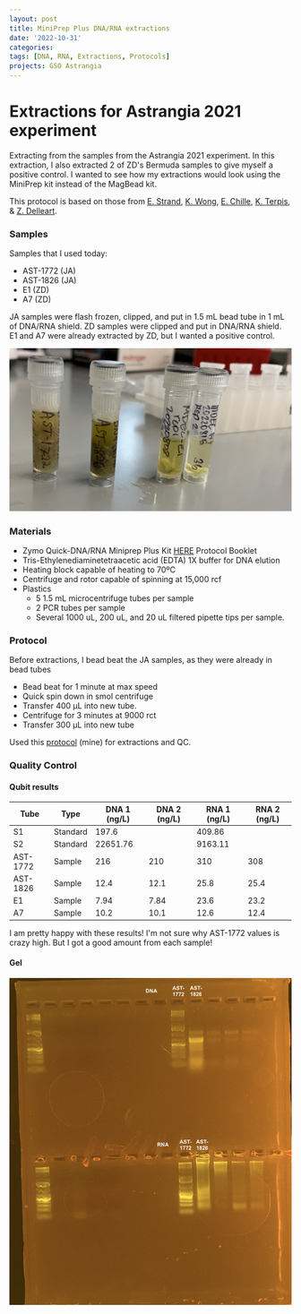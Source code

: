```yaml
---
layout: post
title: MiniPrep Plus DNA/RNA extractions
date: '2022-10-31'
categories:
tags: [DNA, RNA, Extractions, Protocols]
projects: GSO Astrangia 
---
```


# Extractions for Astrangia 2021 experiment

Extracting from the samples from the Astrangia 2021 experiment. In this extraction, I also extracted 2 of ZD's Bermuda samples to give myself a positive control. I wanted to see how my extractions would look using the MiniPrep kit instead of the MagBead kit. 

This protocol is based on those from [E. Strand](https://github.com/emmastrand/EmmaStrand_Notebook/blob/master/_posts/2019-05-31-Zymo-Duet-RNA-DNA-Extraction-Protocol.md), [K. Wong](https://github.com/kevinhwong1/KevinHWong_Notebook/blob/master/_posts/2019-03-13-Zymo-DNA-RNA-Extract-P.astreoides-Genome.md), [E. Chille](https://echille.github.io/E.-Chille-Open-Lab-Notebook/Protocol-for-DNA-RNA-Extractions-of-Montipora-Coral-Larvae-Using-Zymo-Duet-Extraction-Kit/), [K. Terpis](https://zdellaert.github.io/ZD_Putnam_Lab_Notebook/Protocols_Zymo_Quick_DNA_RNA_Miniprep_Plus/), & [Z. Delleart](https://zdellaert.github.io/ZD_Putnam_Lab_Notebook/Protocols_Zymo_Quick_DNA_RNA_Miniprep_Plus/). 

### Samples 

Samples that I used today: 

- AST-1772 (JA)
- AST-1826 (JA)
- E1 (ZD)
- A7 (ZD)

JA samples were flash frozen, clipped, and put in 1.5 mL bead tube in 1 mL of DNA/RNA shield. ZD samples were clipped and put in DNA/RNA shield. E1 and A7 were already extracted by ZD, but I wanted a positive control. 

![](https://raw.githubusercontent.com/JillAshey/JillAshey_Putnam_Lab_Notebook/master/images/samples_20221031.png)

### Materials 

- Zymo Quick-DNA/RNA Miniprep Plus Kit [HERE](https://files.zymoresearch.com/protocols/_d7003t_d7003_quick-dna-rna_miniprep_plus_kit.pdf) Protocol Booklet
- Tris-Ethylenediaminetetraacetic acid (EDTA) 1X buffer for DNA elution
- Heating block capable of heating to 70ºC
- Centrifuge and rotor capable of spinning at 15,000 rcf
- Plastics 
	- 5 1.5 mL microcentrifuge tubes per sample
	- 2 PCR tubes per sample
	- Several 1000 uL, 200 uL, and 20 uL filtered pipette tips per sample.

### Protocol 

Before extractions, I bead beat the JA samples, as they were already in bead tubes

- Bead beat for 1 minute at max speed 
- Quick spin down in smol centrifuge 
- Transfer 400 μL into new tube. 
- Centrifuge for 3 minutes at 9000 rct
- Transfer 300 μL into new tube

Used this [protocol](https://github.com/JillAshey/JillAshey_Putnam_Lab_Notebook/blob/master/_posts/2022-10-25-MiniprepPlus-DNA:RNA-extractions.md) (mine) for extractions and QC. 

### Quality Control 

#### Qubit results 

| Tube     | Type     | DNA 1 (ng/L) | DNA 2 (ng/L) | RNA 1 (ng/L) | RNA 2 (ng/L) |
| -------- | -------- | ------------ | ------------ | ------------ | ------------ |
| S1       | Standard | 197.6        |              | 409.86       |              |
| S2       | Standard | 22651.76     |              | 9163.11      |              |
| AST-1772 | Sample   | 216          | 210          | 310          | 308          |
| AST-1826 | Sample   | 12.4         | 12.1         | 25.8         | 25.4         |
| E1       | Sample   | 7.94         | 7.84         | 23.6         | 23.2         |
| A7       | Sample   | 10.2         | 10.1         | 12.6         | 12.4         |


I am pretty happy with these results! I'm not sure why AST-1772 values is crazy high. But I got a good amount from each sample! 

#### Gel 

![](https://raw.githubusercontent.com/JillAshey/JillAshey_Putnam_Lab_Notebook/master/images/gel_20221031.png)

